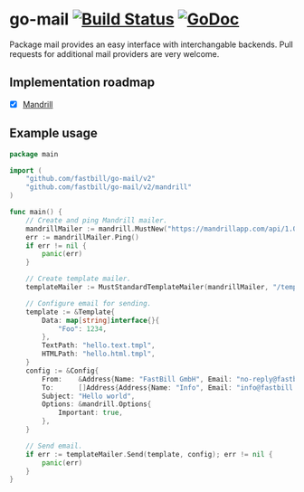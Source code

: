 # go-mail [![Build Status](https://travis-ci.org/fastbill/go-mail.svg?branch=master)](https://travis-ci.org/fastbill/go-mail) [![GoDoc](https://godoc.org/github.com/fastbill/go-mail?status.svg)](https://godoc.org/github.com/fastbill/go-mail)

Package mail provides an easy interface with interchangable backends.
Pull requests for additional mail providers are very welcome.

## Implementation roadmap

- [x] [Mandrill](https://mandrillapp.com)

## Example usage

```go
package main

import (
	"github.com/fastbill/go-mail/v2"
	"github.com/fastbill/go-mail/v2/mandrill"
)

func main() {
	// Create and ping Mandrill mailer.
	mandrillMailer := mandrill.MustNew("https://mandrillapp.com/api/1.0/", "my-token")
	err := mandrillMailer.Ping()
	if err != nil {
		panic(err)
	}

	// Create template mailer.
	templateMailer := MustStandardTemplateMailer(mandrillMailer, "/templates/*.tmpl")

	// Configure email for sending.
	template := &Template{
		Data: map[string]interface{}{
			"Foo": 1234,
		},
		TextPath: "hello.text.tmpl",
		HTMLPath: "hello.html.tmpl",
	}
	config := &Config{
		From:    &Address{Name: "FastBill GmbH", Email: "no-reply@fastbill.com"},
		To:      []Address{Address{Name: "Info", Email: "info@fastbill.com"}},
		Subject: "Hello world",
		Options: &mandrill.Options{
			Important: true,
		},
	}

	// Send email.
	if err := templateMailer.Send(template, config); err != nil {
		panic(err)
	}
}
```
